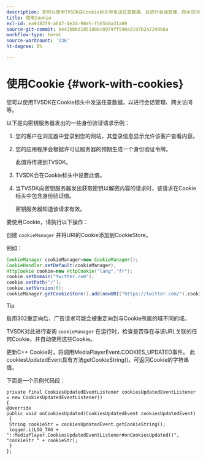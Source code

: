 ```yaml
---
description: 您可以使用TVSDK在Cookie标头中发送任意数据，以进行会话管理、网关访问等。
title: 使用Cookie
exl-id: ea9d83f9-a047-4e24-98e5-f565b8a31a89
source-git-commit: be43bbbd1051886c8979ff590a3197b2a7249b6a
workflow-type: tm+mt
source-wordcount: '236'
ht-degree: 0%

---
```


# 使用Cookie {#work-with-cookies}

您可以使用TVSDK在Cookie标头中发送任意数据，以进行会话管理、网关访问等。

以下是向密钥服务器发出的一些身份验证请求示例：

1. 您的客户在浏览器中登录到您的网站，其登录信息显示允许该客户查看内容。
1. 您的应用程序会根据许可证服务器的预期生成一个身份验证令牌。

   此值将传递到TVSDK。
1. TVSDK会在Cookie标头中设置此值。
1. 当TVSDK向密钥服务器发出获取密钥以解密内容的请求时，该请求在Cookie标头中包含身份验证值。

   密钥服务器知道该请求有效。

要使用Cookie，请执行以下操作：

创建 `cookieManager` 并将URI的Cookie添加到CookieStore。

例如：

```java
CookieManager cookieManager=new CookieManager(); 
CookieHandler.setDefault(cookieManager);  
HttpCookie cookie=new HttpCookie("lang","fr"); 
cookie.setDomain("twitter.com");  
cookie.setPath("/"); 
cookie.setVersion(0); 
cookieManager.getCookieStore().add(newURI("https://twitter.com/"),cookie);
```

>[!TIP]
>
>启用302重定向后，广告请求可能会被重定向到与Cookie所属的域不同的域。

TVSDK对此进行查询 `cookieManager` 在运行时，检查是否存在与该URL关联的任何Cookie，并自动使用这些Cookie。

更新C++ Cookie时，将调用MediaPlayerEvent.COOKIES_UPDATED事件。 此cookiesUpdatedEvent具有方法getCookieString()，可返回Cookie的字符串值。

下面是一个示例代码段：

```
private final CookiesUpdatedEventListener cookiesUpdatedEventListener = new CookiesUpdatedEventListener()  
{ 
@Override 
public void onCookiesUpdated(CookiesUpdatedEvent cookiesUpdatedEvent) 
 { 
 String cookieStr = cookiesUpdatedEvent.getCookieString();  
 logger.i(LOG_TAG + "::MediaPlayer.CookiesUpdatedEventListener#onCookiesUpdated()", "cookieStr " + cookieStr);  
 }  
};
```
